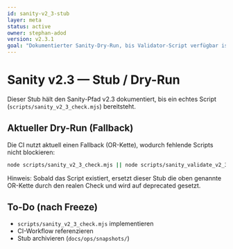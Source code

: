```yaml
---
id: sanity-v2_3-stub
layer: meta
status: active
owner: stephan-adod
version: v2.3.1
goal: "Dokumentierter Sanity-Dry-Run, bis Validator-Script verfügbar ist"
---
```


# Sanity v2.3 — Stub / Dry-Run

Dieser Stub hält den Sanity-Pfad v2.3 dokumentiert, bis ein echtes Script (`scripts/sanity_v2_3_check.mjs`) bereitsteht.

## Aktueller Dry-Run (Fallback)
Die CI nutzt aktuell einen Fallback (OR-Kette), wodurch fehlende Scripts nicht blockieren:

```bash
node scripts/sanity_v2_3_check.mjs || node scripts/sanity_validate_v2_3.mjs || true
```

Hinweis: Sobald das Script existiert, ersetzt dieser Stub die oben genannte OR-Kette durch den realen Check und wird auf deprecated gesetzt.

## To-Do (nach Freeze)
- `scripts/sanity_v2_3_check.mjs` implementieren
- CI-Workflow referenzieren
- Stub archivieren (`docs/ops/snapshots/`)
